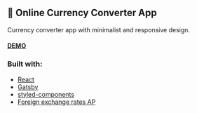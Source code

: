 ## 🧮 Online Currency Converter App
Currency converter app with minimalist and responsive design.
#### [DEMO](https://mb-currency-converter.netlify.app/)

### Built with:
* [React](https://reactjs.org/)
* [Gatsby](https://www.gatsbyjs.com/)
* [styled-components](https://styled-components.com/)
* [Foreign exchange rates AP](https://exchangeratesapi.io/)
